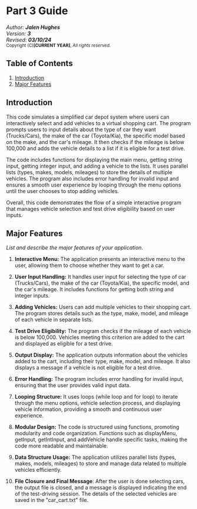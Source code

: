 # Part 3 Guide

_Author: **Jalen Hughes**_ <br/>
_Version: **3**_ <br/>
_Revised: **03/10/24**_ <br/>
<small>Copyright (C)**[CURRENT YEAR]**, <i>All rights reserved.</i></small>

[//]: <> (User Guide Samples: https://www.dropbox.com/scl/fo/l4cwcd61u2k6n8w6ovbzu/h?rlkey=djxdqkmyexvbw7jcdao6u2hlg&dl=1)

## Table of Contents

1. [Introduction](#introduction)
2. [Major Features](#major-features)

## Introduction
This code simulates a simplified car depot system where users can interactively select and add vehicles to a virtual shopping cart. The program prompts users to input details about the type of car they want (Trucks/Cars), the make of the car (Toyota/Kia), the specific model based on the make, and the car's mileage. It then checks if the mileage is below 100,000 and adds the vehicle details to a list if it is eligible for a test drive.

The code includes functions for displaying the main menu, getting string input, getting integer input, and adding a vehicle to the lists. It uses parallel lists (types, makes, models, mileages) to store the details of multiple vehicles. The program also includes error handling for invalid input and ensures a smooth user experience by looping through the menu options until the user chooses to stop adding vehicles.

Overall, this code demonstrates the flow of a simple interactive program that manages vehicle selection and test drive eligibility based on user inputs.

## Major Features
_List and describe the major features of your application._

1. **Interactive Menu:** The application presents an interactive menu to the user, allowing them to choose whether they want to get a car.
2. **User Input Handling:** It handles user input for selecting the type of car (Trucks/Cars), the make of the car (Toyota/Kia), the specific model, and the car's mileage. It includes functions for getting both string and integer inputs.
3. **Adding Vehicles:** Users can add multiple vehicles to their shopping cart. The program stores details such as the type, make, model, and mileage of each vehicle in separate lists.
4. **Test Drive Eligibility:** The program checks if the mileage of each vehicle is below 100,000. Vehicles meeting this criterion are added to the cart and displayed as eligible for a test drive.
5. **Output Display:** The application outputs information about the vehicles added to the cart, including their type, make, model, and mileage. It also displays a message if a vehicle is not eligible for a test drive.
6. **Error Handling:** The program includes error handling for invalid input, ensuring that the user provides valid input data.
7. **Looping Structure:** It uses loops (while loop and for loop) to iterate through the menu options, vehicle selection process, and displaying vehicle information, providing a smooth and continuous user experience.
8. **Modular Design:** The code is structured using functions, promoting modularity and code organization. Functions such as displayMenu, getInput, getIntInput, and addVehicle handle specific tasks, making the code more readable and maintainable.
9. **Data Structure Usage:** The application utilizes parallel lists (types, makes, models, mileages) to store and manage data related to multiple vehicles efficiently.

10. **File Closure and Final Message**: After the user is done selecting cars, the output file is closed, and a message is displayed indicating the end of the test-driving session. The details of the selected vehicles are saved in the "car_cart.txt" file.
